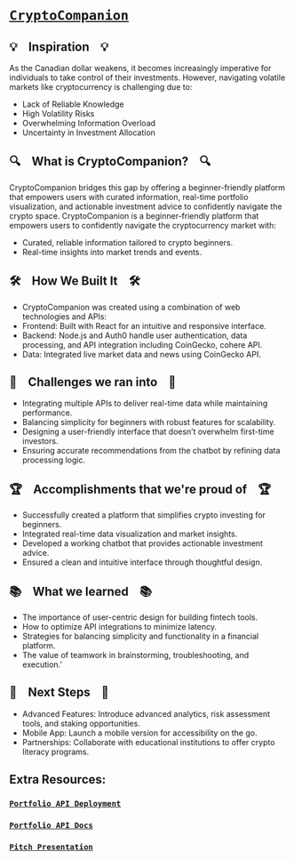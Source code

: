 
# [`CryptoCompanion`](https://devpost.com/software/cryptocompanion) 

## 💡 &nbsp;&nbsp;&nbsp;**Inspiration**&nbsp;&nbsp;&nbsp; 💡
As the Canadian dollar weakens, it becomes increasingly imperative for individuals to take control of their investments. However, navigating volatile markets like cryptocurrency is challenging due to:
- Lack of Reliable Knowledge
- High Volatility Risks
- Overwhelming Information Overload
- Uncertainty in Investment Allocation

## 🔍 &nbsp;&nbsp;&nbsp;**What is CryptoCompanion?**&nbsp;&nbsp;&nbsp; 🔍
CryptoCompanion bridges this gap by offering a beginner-friendly platform that empowers users with curated information, real-time portfolio visualization, and actionable investment advice to confidently navigate the crypto space. CryptoCompanion is a beginner-friendly platform that empowers users to confidently navigate the cryptocurrency market with:
- Curated, reliable information tailored to crypto beginners.
- Real-time insights into market trends and events.

## 🛠️ &nbsp;&nbsp;&nbsp;**How We Built It**&nbsp;&nbsp;&nbsp; 🛠️
- CryptoCompanion was created using a combination of web technologies and APIs:
- Frontend: Built with React for an intuitive and responsive interface.
- Backend: Node.js and Auth0 handle user authentication, data processing, and API integration including CoinGecko, cohere API.
- Data: Integrated live market data and news using CoinGecko API.

## 🚧 &nbsp;&nbsp;&nbsp;**Challenges we ran into**&nbsp;&nbsp;&nbsp; 🚧
- Integrating multiple APIs to deliver real-time data while maintaining performance.
- Balancing simplicity for beginners with robust features for scalability.
- Designing a user-friendly interface that doesn’t overwhelm first-time investors.
- Ensuring accurate recommendations from the chatbot by refining data processing logic.

## 🏆 &nbsp;&nbsp;&nbsp;**Accomplishments that we're proud of**&nbsp;&nbsp;&nbsp; 🏆
- Successfully created a platform that simplifies crypto investing for beginners.
- Integrated real-time data visualization and market insights.
- Developed a working chatbot that provides actionable investment advice.
- Ensured a clean and intuitive interface through thoughtful design.

## 📚 &nbsp;&nbsp;&nbsp;**What we learned**&nbsp;&nbsp;&nbsp; 📚
- The importance of user-centric design for building fintech tools.
- How to optimize API integrations to minimize latency.
- Strategies for balancing simplicity and functionality in a financial platform.
- The value of teamwork in brainstorming, troubleshooting, and execution.'

## 🚀 &nbsp;&nbsp;&nbsp;**Next Steps**&nbsp;&nbsp;&nbsp; 🚀
- Advanced Features: Introduce advanced analytics, risk assessment tools, and staking opportunities.
- Mobile App: Launch a mobile version for accessibility on the go.
- Partnerships: Collaborate with educational institutions to offer crypto literacy programs.

## **Extra Resources:**
### [`Portfolio API Deployment`](https://geesehacks.onrender.com)
### [`Portfolio API Docs`](https://sparkling-mandolin-7ca.notion.site/CryptoCompanion-api-routes-187ca8e7bca980058b36ec5a62d803cb)
### [`Pitch Presentation`](https://docs.google.com/presentation/d/1s3Jvc-tMe_mKoeNIx4vLR4nFVV9ai6ImpJ2PK3JK07Q/edit?usp=sharing)
